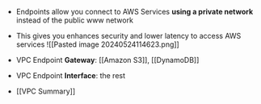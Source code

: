 - Endpoints allow you connect to AWS Services **using a private network** instead of the public www network
- This gives you enhances security and lower latency to access AWS services
![[Pasted image 20240524114623.png]]

- VPC Endpoint **Gateway**: [[Amazon S3]], [[DynamoDB]]
- VPC Endpoint **Interface**: the rest
- [[VPC Summary]]